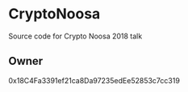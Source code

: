# CryptoNoosa
Source code for Crypto Noosa 2018 talk



## Owner
0x18C4Fa3391ef21ca8Da97235edEe52853c7cc319